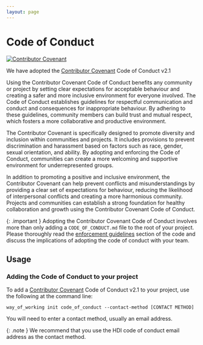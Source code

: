 ```yaml
---
layout: page
---
```

# Code of Conduct

[![Contributor Covenant](https://img.shields.io/badge/Contributor%20Covenant-2.1-4baaaa.svg)](CODE_OF_CONDUCT.md)

We have adopted the [Contributor Covenant](https://www.contributor-covenant.org/version/2/1/code_of_conduct/) Code of Conduct v2.1

Using the Contributor Covenant Code of Conduct benefits any community or project by setting clear expectations for acceptable behaviour and creating a safer and more inclusive environment for everyone involved.
The Code of Conduct establishes guidelines for respectful communication and conduct and consequences for inappropriate behaviour. By adhering to these guidelines, community members can build trust and mutual respect, which fosters a more collaborative and productive environment.

The Contributor Covenant is specifically designed to promote diversity and inclusion within communities and projects. It includes provisions to prevent discrimination and harassment based on factors such as race, gender, sexual orientation, and ability. By adopting and enforcing the Code of Conduct, communities can create a more welcoming and supportive environment for underrepresented groups.

In addition to promoting a positive and inclusive environment, the Contributor Covenant can help prevent conflicts and misunderstandings by providing a clear set of expectations for behaviour, reducing the likelihood of interpersonal conflicts and creating a more harmonious community.
Projects and communities can establish a strong foundation for healthy collaboration and growth using the Contributor Covenant Code of Conduct.

{: .important }
Adopting the Contributor Covenant Code of Conduct involves more than only adding a `CODE_OF_CONDUCT.md` file to the root of your project.
Please thoroughly read the [enforcement guidelines](https://www.contributor-covenant.org/version/2/1/code_of_conduct/#enforcement-guidelines) section of the code and discuss the implications of adopting the code of conduct with your team.

## Usage

### Adding the Code of Conduct to your project

To add a [Contributor Covenant](https://www.contributor-covenant.org/version/2/1/code_of_conduct/) Code of Conduct v2.1 to your project, use the following at the command line:

    way_of_working init code_of_conduct --contact-method [CONTACT METHOD]

You will need to enter a contact method, usually an email address.

{: .note }
We recommend that you use the HDI code of conduct email address as the contact method.
